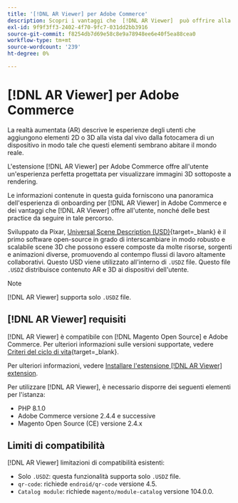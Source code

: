 ```yaml
---
title: '[!DNL AR Viewer] per Adobe Commerce'
description: Scopri i vantaggi che  [!DNL AR Viewer]  può offrire alla tua istanza di Adobe Commerce e come integrare e configurare correttamente l'estensione.
exl-id: 9f9f3ff3-2402-4f70-9fc7-031dd2bb3916
source-git-commit: f8254db7d69e58c8e9a78948ee6e40f5ea88cea0
workflow-type: tm+mt
source-wordcount: '239'
ht-degree: 0%

---
```


# [!DNL AR Viewer] per Adobe Commerce

La realtà aumentata (AR) descrive le esperienze degli utenti che aggiungono elementi 2D o 3D alla vista dal vivo dalla fotocamera di un dispositivo in modo tale che questi elementi sembrano abitare il mondo reale.

L&#39;estensione [!DNL AR Viewer] per Adobe Commerce offre all&#39;utente un&#39;esperienza perfetta progettata per visualizzare immagini 3D sottoposte a rendering.

Le informazioni contenute in questa guida forniscono una panoramica dell&#39;esperienza di onboarding per [!DNL AR Viewer] in Adobe Commerce e dei vantaggi che [!DNL AR Viewer] offre all&#39;utente, nonché delle best practice da seguire in tale percorso.

Sviluppato da Pixar, [Universal Scene Description (USD)](https://openusd.org/release/index.html){target=_blank} è il primo software open-source in grado di interscambiare in modo robusto e scalabile scene 3D che possono essere composte da molte risorse, sorgenti e animazioni diverse, promuovendo al contempo flussi di lavoro altamente collaborativi. Questo USD viene utilizzato all&#39;interno di `.USDZ` file. Questo file `.USDZ` distribuisce contenuto AR e 3D ai dispositivi dell&#39;utente.

>[!NOTE]
>
> [!DNL AR Viewer] supporta solo `.USDZ` file.

## [!DNL AR Viewer] requisiti

[!DNL AR Viewer] è compatibile con [!DNL Magento Open Source] e Adobe Commerce. Per ulteriori informazioni sulle versioni supportate, vedere [Criteri del ciclo di vita](https://experienceleague.adobe.com/docs/commerce-operations/release/planning/lifecycle-policy.html?lang=it){target=_blank}.

Per ulteriori informazioni, vedere [Installare l&#39;estensione [!DNL AR Viewer] extension](../catalog/ar-viewer-setup.md).

Per utilizzare [!DNL AR Viewer], è necessario disporre dei seguenti elementi per l&#39;istanza:

* PHP 8.1.0
* Adobe Commerce versione 2.4.4 e successive
* Magento Open Source (CE) versione 2.4.x

## Limiti di compatibilità

[!DNL AR Viewer] limitazioni di compatibilità esistenti:

* Solo `.USDZ`: questa funzionalità supporta solo `.USDZ` file.
* `qr-code`: richiede `endroid/qr-code` versione 4.5.
* `Catalog module`: richiede `magento/module-catalog` versione 104.0.0.
